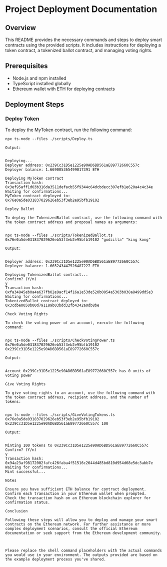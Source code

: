 # Project Deployment Documentation

## Overview

This README provides the necessary commands and steps to deploy smart contracts using the provided scripts. It includes instructions for deploying a token contract, a tokenized ballot contract, and managing voting rights.

## Prerequisites

- Node.js and npm installed
- TypeScript installed globally
- Ethereum wallet with ETH for deploying contracts

## Deployment Steps

### Deploy Token

To deploy the MyToken contract, run the following command:

```shell
npx ts-node --files ./scripts/Deploy.ts

Output:


Deploying...
Deployer address: 0x239Cc31D5e1225e90AD6BD561aE89772660C557c
Deployer balance: 1.669005365499017391 ETH

Deploying MyToken contract
Transaction hash: 0x3ef95aff1d03b316da3511defacb55f9344c64dcbdecc307efb1e620a4c4c34e
Waiting for confirmations...
MyToken contract deployed to: 0x76e0a5de031837029626eb53f3eb2e95bfb19102

Deploy Ballot

To deploy the TokenizedBallot contract, use the following command with the token contract address and proposal names as arguments:


npx ts-node --files ./scripts/TokenizedBallot.ts 0x76e0a5de031837029626eb53f3eb2e95bfb19102 "godzilla" "king kong"

Output:


Deployer address: 0x239Cc31D5e1225e90AD6BD561aE89772660C557c
Deployer balance: 1.665243447526487227 ETH

Deploying TokenizedBallot contract...
Confirm? (Y/n)
y
Transaction hash: 0xfa34845eb0a4a637fb02e9acf14f16a1e53de520b0054a5303b038a8499dd5e3
Waiting for confirmations...
TokenizedBallot contract deployed to: 0x3cdbe0050b00d791189b03bdd32fb4342a0db8be

Check Voting Rights

To check the voting power of an account, execute the following command:


npx ts-node --files ./scripts/CheckVotingPower.ts 0x76e0a5de031837029626eb53f3eb2e95bfb19102 0x239Cc31D5e1225e90AD6BD561aE89772660C557c

Output:


Account 0x239Cc31D5e1225e90AD6BD561aE89772660C557c has 0 units of voting power

Give Voting Rights

To give voting rights to an account, use the following command with the token contract address, recipient address, and the number of tokens:


npx ts-node --files ./scripts/GiveVotingTokens.ts 0x76e0a5de031837029626eb53f3eb2e95bfb19102 0x239Cc31D5e1225e90AD6BD561aE89772660C557c 100

Output:


Minting 100 tokens to 0x239Cc31D5e1225e90AD6BD561aE89772660C557c
Confirm? (Y/n)
y
Transaction hash: 0x94a23af98172002fafc426faba4f51516c2644d485bd810d954d68e5dc3abb7e
Waiting for confirmations...
Mint successful...

Notes

Ensure you have sufficient ETH balance for contract deployment.
Confirm each transaction in your Ethereum wallet when prompted.
Check the transaction hash on an Ethereum blockchain explorer for confirmation status.

Conclusion

Following these steps will allow you to deploy and manage your smart contracts on the Ethereum network. For further assistance or more complex deployment scenarios, consult the official Ethereum documentation or seek support from the Ethereum development community.



Please replace the shell command placeholders with the actual commands you would use in your environment. The outputs provided are based on the example deployment process you've shared.




